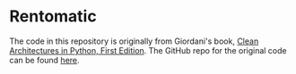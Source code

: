 # Rentomatic

The code in this repository is originally from Giordani's book, [Clean Architectures in Python, First Edition](https://www.pycabook.com/). The GitHub repo for the original code can be found [here](https://github.com/pycabook/rentomatic).

